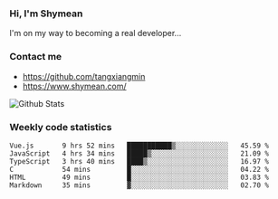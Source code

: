 ### Hi, I'm Shymean

I'm on my way to becoming a real developer...

### Contact me

- <https://github.com/tangxiangmin>
- <https://www.shymean.com/>

![Github Stats](https://github-readme-stats.vercel.app/api?username=tangxiangmin&show_icons=true&theme=dark)


###  Weekly code statistics

<!--START_SECTION:waka-->

```text
Vue.js       9 hrs 52 mins   ███████████▒░░░░░░░░░░░░░   45.59 %
JavaScript   4 hrs 34 mins   █████▒░░░░░░░░░░░░░░░░░░░   21.09 %
TypeScript   3 hrs 40 mins   ████▒░░░░░░░░░░░░░░░░░░░░   16.97 %
C            54 mins         █░░░░░░░░░░░░░░░░░░░░░░░░   04.22 %
HTML         49 mins         █░░░░░░░░░░░░░░░░░░░░░░░░   03.83 %
Markdown     35 mins         ▓░░░░░░░░░░░░░░░░░░░░░░░░   02.70 %
```

<!--END_SECTION:waka-->